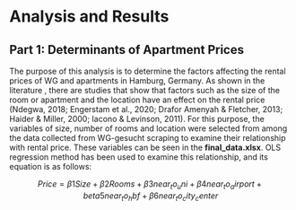 # Analysis and Results
## Part 1: Determinants of Apartment Prices
The purpose of this analysis is to determine the factors affecting the rental prices of WG and apartments in Hamburg, Germany. As shown in the literature , there are studies that show that factors such as the size of the room or apartment and the location have an effect on the rental price (Ndegwa, 2018; Engerstam et al., 2020; Drafor Amenyah & Fletcher, 2013; Haider & Miller, 2000; Iacono & Levinson, 2011). For this purpose, the variables of size, number of rooms and location were selected from among the data collected from WG-gesucht scraping to examine their relationship with rental price. These variables can be seen in the **final_data.xlsx**. OLS regression method has been used to examine this relationship, and its equation is as follows:

$$
Price = \beta1Size + \beta2Rooms + \beta3near_to_uni + \beta4near_to_airport + beta5near_to_hbf + \beta6near_to_city_center
$$